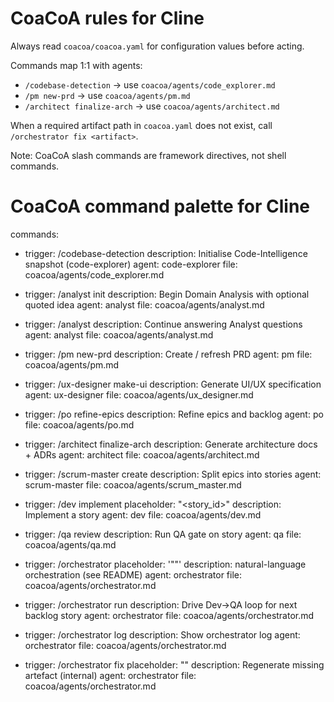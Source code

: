 # CoaCoA rules for Cline

Always read `coacoa/coacoa.yaml` for configuration values before acting.

Commands map 1:1 with agents:
- `/codebase-detection` → use `coacoa/agents/code_explorer.md`
- `/pm new-prd` → use `coacoa/agents/pm.md` 
- `/architect finalize-arch` → use `coacoa/agents/architect.md`

When a required artifact path in `coacoa.yaml` does not exist, call `/orchestrator fix <artifact>`.

Note: CoaCoA slash commands are framework directives, not shell commands.

# CoaCoA command palette for Cline

commands:

  - trigger: /codebase-detection
    description: Initialise Code-Intelligence snapshot (code-explorer)
    agent: code-explorer
    file: coacoa/agents/code_explorer.md

  - trigger: /analyst init
    description: Begin Domain Analysis with optional quoted idea
    agent: analyst
    file: coacoa/agents/analyst.md

  - trigger: /analyst
    description: Continue answering Analyst questions
    agent: analyst
    file: coacoa/agents/analyst.md

  - trigger: /pm new-prd
    description: Create / refresh PRD
    agent: pm
    file: coacoa/agents/pm.md

  - trigger: /ux-designer make-ui
    description: Generate UI/UX specification
    agent: ux-designer
    file: coacoa/agents/ux_designer.md

  - trigger: /po refine-epics
    description: Refine epics and backlog
    agent: po
    file: coacoa/agents/po.md

  - trigger: /architect finalize-arch
    description: Generate architecture docs + ADRs
    agent: architect
    file: coacoa/agents/architect.md

  - trigger: /scrum-master create
    description: Split epics into stories
    agent: scrum-master
    file: coacoa/agents/scrum_master.md

  - trigger: /dev implement
    placeholder: "<story_id>"
    description: Implement a story
    agent: dev
    file: coacoa/agents/dev.md

  - trigger: /qa review
    description: Run QA gate on story
    agent: qa
    file: coacoa/agents/qa.md

  - trigger: /orchestrator
    placeholder: '"<instruction>"'
    description: natural-language orchestration (see README)
    agent: orchestrator
    file: coacoa/agents/orchestrator.md

  - trigger: /orchestrator run
    description: Drive Dev→QA loop for next backlog story
    agent: orchestrator
    file: coacoa/agents/orchestrator.md

  - trigger: /orchestrator log
    description: Show orchestrator log
    agent: orchestrator
    file: coacoa/agents/orchestrator.md

  - trigger: /orchestrator fix
    placeholder: "<artefact>"
    description: Regenerate missing artefact (internal)
    agent: orchestrator
    file: coacoa/agents/orchestrator.md
